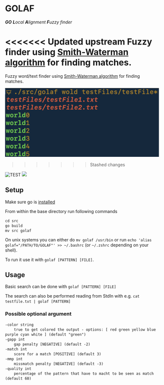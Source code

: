 # GOLAF

***GO** **L**ocal **A**lignment **F**uzzy finder*

<<<<<<< Updated upstream
Fuzzy finder using [Smith-Waterman algorithm](https://en.wikipedia.org/wiki/Smith%E2%80%93Waterman_algorithm) for finding matches.
=======
Fuzzy word/text finder using [Smith-Waterman algorithm](https://en.wikipedia.org/wiki/Smith%E2%80%93Waterman_algorithm) for finding matches.

![alt text](https://github.com/gwirn/golaf/blob/master/screenshot/golaf.png?raw=true)

>>>>>>> Stashed changes

![TEST](https://github.com/gwirn/golaf/actions/workflows/go.yml/badge.svg)
<a title="Code Size" target="_blank" href="https://github.com/gwirn/golaf"><img src="https://img.shields.io/github/languages/code-size/gwirn/golaf"></a>

## Setup

Make sure go is [installed](https://go.dev/doc/install)

From within the base directory run following commands

```
cd src
go build
mv src golaf
```

On unix systems you can either do `mv golaf /usr/bin` or run `echo 'alias golaf="/PATH/TO/GOLAF"' >> ~/.bashrc` (or `~/.zshrc` depending on your shell).

To run it use it with `golaf [PATTERN] [FILE]`.

## Usage

Basic search can be done with `golaf [PATTERN] [FILE]`

The search can also be performed reading from StdIn with e.g. `cat testfile.txt | golaf [PATTERN]`

### Possible optional argument

```
-color string
    true to get colored the output - options: [ red green yellow blue purple cyan white ] (default "green")
-gapp int
    gap penalty [NEGATIVE] (default -2)
-match int
    score for a match [POSITIVE] (default 3)
-mmp int
    missmatch penalty [NEGATIVE] (default -3)
-quality int
    percentage of the pattern that have to macht to be seen as match (default 60)
```
